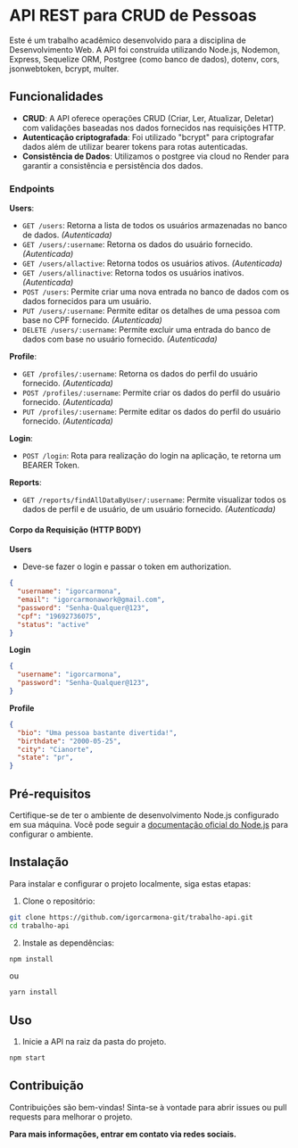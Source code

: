 # API REST para CRUD de Pessoas

Este é um trabalho acadêmico desenvolvido para a disciplina de Desenvolvimento Web. A API foi construída utilizando Node.js, Nodemon, Express, Sequelize ORM, Postgree (como banco de dados), dotenv, cors, jsonwebtoken, bcrypt, multer.

## Funcionalidades

- **CRUD**: A API oferece operações CRUD (Criar, Ler, Atualizar, Deletar) com validações baseadas nos dados fornecidos nas requisições HTTP.
- **Autenticação criptografada**: Foi utilizado "bcrypt" para criptografar dados além de utilizar bearer tokens para rotas autenticadas.
- **Consistência de Dados**: Utilizamos o postgree via cloud no Render para garantir a consistência e persistência dos dados.

### Endpoints
**Users**:
- `GET /users`: Retorna a lista de todos os usuários armazenadas no banco de dados. *(Autenticada)*
- `GET /users/:username`: Retorna os dados do usuário fornecido. *(Autenticada)*
- `GET /users/allactive`: Retorna todos os usuários ativos. *(Autenticada)*
- `GET /users/allinactive`: Retorna todos os usuários inativos. *(Autenticada)*
- `POST /users`: Permite criar uma nova entrada no banco de dados com os dados fornecidos para um usuário. 
- `PUT /users/:username`: Permite editar os detalhes de uma pessoa com base no CPF fornecido. *(Autenticada)*
- `DELETE /users/:username`: Permite excluir uma entrada do banco de dados com base no usuário fornecido. *(Autenticada)*

**Profile**:
- `GET /profiles/:username`: Retorna os dados do perfil do usuário fornecido. *(Autenticada)*
- `POST /profiles/:username`: Permite criar os dados do perfil do usuário fornecido. *(Autenticada)*
- `PUT /profiles/:username`: Permite editar os dados do perfil do usuário fornecido. *(Autenticada)*

**Login**:
- `POST /login`: Rota para realização do login na aplicação, te retorna um BEARER Token.

**Reports**:
- `GET /reports/findAllDataByUser/:username`: Permite visualizar todos os dados de perfil e de usuário, de um usuário fornecido. *(Autenticada)*

#### Corpo da Requisição (HTTP BODY)
**Users**
- Deve-se fazer o login e passar o token em authorization.
```json
{
  "username": "igorcarmona",
  "email": "igorcarmonawork@gmail.com",
  "password": "Senha-Qualquer@123",
  "cpf": "19692736075",
  "status": "active"
}
```

**Login**
```json
{
  "username": "igorcarmona",
  "password": "Senha-Qualquer@123",
}
```

**Profile**
```json
{
  "bio": "Uma pessoa bastante divertida!",
  "birthdate": "2000-05-25",
  "city": "Cianorte",
  "state": "pr",
}
```

## Pré-requisitos

Certifique-se de ter o ambiente de desenvolvimento Node.js configurado em sua máquina. Você pode seguir a [documentação oficial do Node.js](https://nodejs.org/en) para configurar o ambiente.

## Instalação

Para instalar e configurar o projeto localmente, siga estas etapas:

1. Clone o repositório:

```bash
git clone https://github.com/igorcarmona-git/trabalho-api.git
cd trabalho-api
```

2. Instale as dependências:
   
```bash
npm install
```
ou 
```bash
yarn install
```

## Uso
1. Inicie a API na raiz da pasta do projeto.

```bash
npm start
```

## Contribuição
Contribuições são bem-vindas! Sinta-se à vontade para abrir issues ou pull requests para melhorar o projeto.

**Para mais informações, entrar em contato via redes sociais.**
